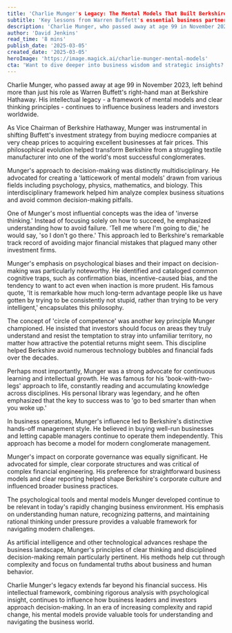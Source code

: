 ```yaml
---
title: 'Charlie Munger's Legacy: The Mental Models That Built Berkshire Hathaway'
subtitle: 'Key lessons from Warren Buffett's essential business partner'
description: 'Charlie Munger, who passed away at age 99 in November 2023, left behind more than just his role as Warren Buffett's right-hand man at Berkshire Hathaway. His intellectual legacy - a framework of mental models and clear thinking principles - continues to influence business leaders and investors worldwide.'
author: 'David Jenkins'
read_time: '8 mins'
publish_date: '2025-03-05'
created_date: '2025-03-05'
heroImage: 'https://image.magick.ai/charlie-munger-mental-models'
cta: 'Want to dive deeper into business wisdom and strategic insights? Follow us on LinkedIn for daily updates on leadership, innovation, and investment strategies that can transform your business approach.'
---
```


Charlie Munger, who passed away at age 99 in November 2023, left behind more than just his role as Warren Buffett's right-hand man at Berkshire Hathaway. His intellectual legacy - a framework of mental models and clear thinking principles - continues to influence business leaders and investors worldwide.

As Vice Chairman of Berkshire Hathaway, Munger was instrumental in shifting Buffett's investment strategy from buying mediocre companies at very cheap prices to acquiring excellent businesses at fair prices. This philosophical evolution helped transform Berkshire from a struggling textile manufacturer into one of the world's most successful conglomerates.

Munger's approach to decision-making was distinctly multidisciplinary. He advocated for creating a 'latticework of mental models' drawn from various fields including psychology, physics, mathematics, and biology. This interdisciplinary framework helped him analyze complex business situations and avoid common decision-making pitfalls.

One of Munger's most influential concepts was the idea of 'inverse thinking.' Instead of focusing solely on how to succeed, he emphasized understanding how to avoid failure. 'Tell me where I'm going to die,' he would say, 'so I don't go there.' This approach led to Berkshire's remarkable track record of avoiding major financial mistakes that plagued many other investment firms.

Munger's emphasis on psychological biases and their impact on decision-making was particularly noteworthy. He identified and cataloged common cognitive traps, such as confirmation bias, incentive-caused bias, and the tendency to want to act even when inaction is more prudent. His famous quote, 'It is remarkable how much long-term advantage people like us have gotten by trying to be consistently not stupid, rather than trying to be very intelligent,' encapsulates this philosophy.

The concept of 'circle of competence' was another key principle Munger championed. He insisted that investors should focus on areas they truly understand and resist the temptation to stray into unfamiliar territory, no matter how attractive the potential returns might seem. This discipline helped Berkshire avoid numerous technology bubbles and financial fads over the decades.

Perhaps most importantly, Munger was a strong advocate for continuous learning and intellectual growth. He was famous for his 'book-with-two-legs' approach to life, constantly reading and accumulating knowledge across disciplines. His personal library was legendary, and he often emphasized that the key to success was to 'go to bed smarter than when you woke up.'

In business operations, Munger's influence led to Berkshire's distinctive hands-off management style. He believed in buying well-run businesses and letting capable managers continue to operate them independently. This approach has become a model for modern conglomerate management.

Munger's impact on corporate governance was equally significant. He advocated for simple, clear corporate structures and was critical of complex financial engineering. His preference for straightforward business models and clear reporting helped shape Berkshire's corporate culture and influenced broader business practices.

The psychological tools and mental models Munger developed continue to be relevant in today's rapidly changing business environment. His emphasis on understanding human nature, recognizing patterns, and maintaining rational thinking under pressure provides a valuable framework for navigating modern challenges.

As artificial intelligence and other technological advances reshape the business landscape, Munger's principles of clear thinking and disciplined decision-making remain particularly pertinent. His methods help cut through complexity and focus on fundamental truths about business and human behavior.

Charlie Munger's legacy extends far beyond his financial success. His intellectual framework, combining rigorous analysis with psychological insight, continues to influence how business leaders and investors approach decision-making. In an era of increasing complexity and rapid change, his mental models provide valuable tools for understanding and navigating the business world.